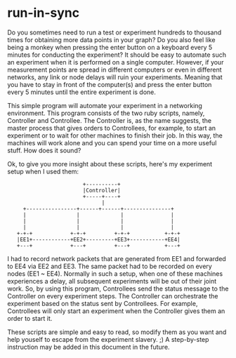 # run-in-sync

Do you sometimes need to run a test or experiment hundreds to thousand times
for obtaining more data points in your graph? Do you also feel like being a
monkey when pressing the enter button on a keyboard every 5 minutes for
conducting the experiment? It should be easy to automate such an
experiment when it is performed on a single computer. However, if your
measurement points are spread in different computers or even in different
networks, any link or node delays will ruin your experiments. Meaning that you
have to stay in front of the computer(s) and press the enter button every 5
minutes until the entire experiment is done.

This simple program will automate your experiment in a networking environment.
This program consists of the two ruby scripts, namely, Controller and
Controllee. The Controller is, as the name suggests, the master process that
gives orders to Controllees, for example, to start an experiment or to wait for
other machines to finish their job. In this way, the machines will work alone
and you can spend your time on a more useful stuff. How does it sound?

Ok, to give you more insight about these scripts, here's my experiment setup when
I used them:

                            +----------+
                            |Controller|
                            +-----+----+
                                  |
         +----------------+------+------+---------------+
         |                |             |               |
         |                |             |               |
         |                |             |               |
       +-+-+            +-+-+         +-+-+           +-+-+
       |EE1+------------+EE2+---------+EE3+-----------+EE4|
       +---+            +---+         +---+           +---+

I had to record network packets that are generated from EE1 and forwarded to
EE4 via EE2 and EE3. The same packet had to be recorded on every nodes (EE1 ~ EE4). 
Normally in such a setup, when one of these machines experiences a delay, all 
subsequent experiments will be out of their joint work. So, by using this program,
Controllees send the status message to the Controller on every experiment
steps. The Controller can orchestrate the experiment based on the status sent
by Controllees. For example, Controllees will only start an experiment when the
Controller gives them an order to start it. 

These scripts are simple and easy to read, so modify them as you want and help
youself to escape from the experiment slavery. ;) A step-by-step instruction
may be added in this document in the future.
